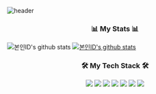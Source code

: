 ![header](https://capsule-render.vercel.app/api?type=waving&color=auto&height=300&section=header&text=Beomin%20GitHub💻&fontSize=70)


<h3 align="center"><b>📊 My Stats 📊</b></h3>

![본인ID's github stats](https://github-readme-stats.vercel.app/api?username=mylhb9&show_icons=true)
[![본인ID's github stats](https://github-readme-stats.vercel.app/api/top-langs/?username=mylhb9&show_icons=true&hide_border=true&title_color=004386&icon_color=004386&layout=compact)](https://github.com/mylhb9)


<h3 align="center"><b>🛠 My Tech Stack 🛠</b></h3>
<p align="center">
<img src="https://img.shields.io/badge/Springboot-47?style=for-the-badge&logo=Springboot&logoColor=white"/>
<img src="https://img.shields.io/badge/Java-ED8B00?style=for-the-badge&logo=java&logoColor=white"/>
<img src="https://img.shields.io/badge/github-181717?style=for-the-badge&logo=github&logoColor=white">
<img src="https://img.shields.io/badge/MySQL-005C84?style=for-the-badge&logo=mysql&logoColor=white">
<img src="https://img.shields.io/badge/Redis-FC5230?style=for-the-badge&logo=Redis&logoColor=white">
<img src="https://img.shields.io/badge/S3-FC5230?style=for-the-badge&logo=S3&logoColor=white">
<img src="https://img.shields.io/badge/Amazon_AWS-FF9900?style=for-the-badge&logo=amazonaws&logoColor=white">
